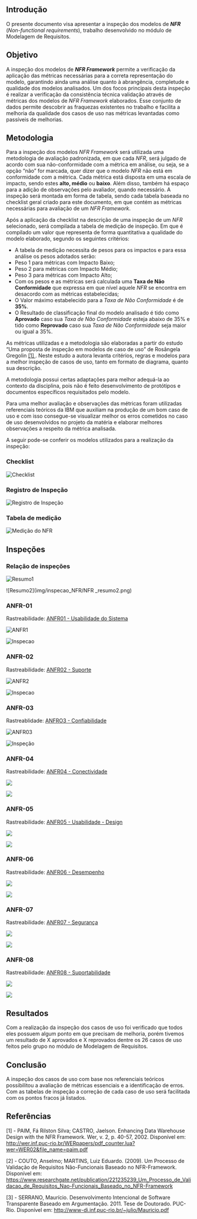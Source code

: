 ## Introdução

O presente documento visa apresentar a inspeção dos modelos de ***NFR*** (*Non-functional requirements*), trabalho desenvolvido no módulo de Modelagem de Requisitos.

## Objetivo

A inspeção dos modelos de ***NFR Framework*** permite a verificação da aplicação das métricas necessárias para a correta representação do modelo, garantindo ainda uma análise quanto à abrangência, completude e qualidade dos modelos analisados. Um dos focos principais desta inspeção é realizar a verificação da consistência técnica validação através de métricas dos modelos de *NFR Framework* elaborados. Esse conjunto de dados permite descobrir as fraquezas existentes no trabalho e facilita a melhoria da qualidade dos casos de uso nas métricas levantadas como passíveis de melhorias.

## Metodologia

Para a inspeção dos modelos *NFR Framework* será utilizada uma metodologia de avaliação padronizada, em que cada *NFR*, será julgado de acordo com sua não-conformidade com a métrica em análise, ou seja, se a opção “não” for marcada, quer dizer que o modelo *NFR* não está em conformidade com a métrica. Cada métrica está disposta em uma escala de impacto, sendo estes **alto, médio** ou **baixo**. Além disso, também há espaço para a adição de observações pelo avaliador, quando necessário. A inspeção será montada em forma de tabela, sendo cada tabela baseada no checklist geral criado para este documento, em que contém as métricas necessárias para avaliação de um *NFR Framework*.

Após a aplicação da checklist na descrição de uma inspeção de um *NFR* selecionado, será compilada a tabela de medição de inspeção. Em que é compilado um valor que representa de forma quantitativa a qualidade do modelo elaborado, segundo os seguintes critérios:
* A tabela de medição necessita de pesos para os impactos e para essa análise os pesos adotados serão:
 * Peso 1 para métricas com Impacto Baixo;
 * Peso 2 para métricas com Impacto Médio;
 * Peso 3 para métricas com Impacto Alto;
* Com os pesos e as métricas será calculada uma **Taxa de Não Conformidade** que expressa em que nível aquele *NFR* se encontra em desacordo com as métricas estabelecidas;
* O Valor máximo estabelecido para a *Taxa de Não Conformidade* é de **35%**.
* O Resultado de classificação final do modelo analisado é tido como **Aprovado** caso sua *Taxa de Não Conformidade* esteja abaixo de 35% e tido como **Reprovado** caso sua *Taxa de Não Conformidade* seja maior ou igual a 35%.

As métricas utilizadas e a metodologia são elaboradas a partir do estudo “Uma proposta de inspeção em modelos de caso de uso” de Rosângela Gregolin [ [1] ](#referencias). Neste estudo a autora levanta critérios, regras e modelos para a melhor inspeção de casos de uso, tanto em formato de diagrama, quanto sua descrição.

A metodologia possui certas adaptações para melhor adequá-la ao contexto da disciplina, pois não é feito desenvolvimento de protótipos e documentos específicos requisitados pelo modelo.

Para uma melhor avaliação e observações das métricas foram utilizadas referenciais teóricos da IBM que auxiliam na produção de um bom caso de uso e com isso consegue-se visualizar melhor os erros cometidos no caso de uso desenvolvidos no projeto da matéria e elaborar melhores observações a respeito da métrica analisada.

A seguir pode-se conferir os modelos utilizados para a realização da inspeção:

### Checklist

![Checklist](img/inspecao_NFR/NFR_checklist.png)

### Registro de Inspeção

![Registro de Inspeção](img/inspecao_NFR/NFR_inspecao.png)

### Tabela de medição

![Medição do NFR](img/inspecao_NFR/NFR_medicao.png)

## Inspeções

### Relação de inspeções

![Resumo1](img/inspecao_NFR/NFR_resumo1.png)

![Resumo2](img/inspecao_NFR/NFR _resumo2.png)

### ANFR-01

Rastreabilidade: [ANFR01 - Usabilidade do Sistema](nfr.md#usabilidade)

![ANFR1](/img/inspecao_NFR/Inspecao_ANFR1.1.png)

![Inspecao](img/inspecao_NFR/Inspecao_ANFR1.2.png)

### ANFR-02

Rastreabilidade: [ANFR02 - Suporte](nfr.md#suporte)

![ANFR2](img/inspecao_NFR/Inspecao_ANFR2.1.png)

![Inspecao](img/inspecao_NFR/Inspecao_ANFR2.2.png)

### ANFR-03

Rastreablidade: [ANFRO3 - Confiabilidade](nfr.md#confiabilidade)

![ANFR03](img/inspecao_NFR/Inspecao_NFR3.1.png)

![Inspeção](img/inspecao_NFR/Inspecao_NFR3.2.png)

### ANFR-04

Rastreabilidade: [ANFR04 - Conectividade](nfr.md#conectividade)

![](img/inspecao_NFR/Inspecao_NFR4.1.png)

![](img/inspecao_NFR/Inspecao_NFR4.2.png)

### ANFR-05

Rastreabilidade: [ANFR05 - Usabilidade - Design](nfr.md#usabilidade-design)

![](img/inspecao_NFR/Inspecao_NFR5.1.png)

![](img/inspecao_NFR/Inspecao_NFR5.2.png)

### ANFR-06

Rastreabilidade: [ANFR06 - Desempenho](nfr.md#desempenho)

![](img/inspecao_NFR/Inspecao_NFR6.1.png)

![](img/inspecao_NFR/Inspecao_NFR6.2.png)

### ANFR-07

Rastreabilidade: [ANFR07 - Segurança](nfr.md#seguranca)

![](img/inspecao_NFR/Inspecao_NFR7.1.png)

![](img/inspecao_NFR/Inspecao_NFR7.2.png)

### ANFR-08

Rastreabilidade: [ANFR08 - Suportabilidade](nfr.md#suportabilidade)

![](img/inspecao_NFR/Inspecao_NFR8.1.png)

![](img/inspecao_NFR/Inspecao_NFR8.2.png)

## Resultados

Com a realização da inspeção dos casos de uso foi verificado que todos eles possuem algum ponto em que precisam de melhoria, porém tivemos um resultado de X aprovados e X reprovados dentre os 26 casos de uso feitos pelo grupo no módulo de Modelagem de Requisitos.

## Conclusão

A inspeção dos casos de uso com base nos referenciais teóricos possibilitou a avaliação de métricas essenciais e a identificação de erros. Com as tabelas de inspeção a correção de cada caso de uso será facilitada com os pontos fracos já listados.

## Referências

[1] - PAIM, Fá Rilston Silva; CASTRO, Jaelson. Enhancing Data Warehouse Design with the NFR Framework. Wer, v. 2, p. 40-57, 2002. Disponível em: http://wer.inf.puc-rio.br/WERpapers/pdf_counter.lua?wer=WER02&file_name=paim.pdf

[2] - COUTO, Anselmo; MARTINS, Luiz Eduardo. (2009). Um Processo de Validação de Requisitos Não-Funcionais Baseado no NFR-Framework. Disponível em: https://www.researchgate.net/publication/221235239_Um_Processo_de_Validacao_de_Requisitos_Nao-Funcionais_Baseado_no_NFR-Framework  

[3] - SERRANO, Maurício. Desenvolvimento Intencional de Software Transparente Baseado em Argumentação. 2011. Tese de Doutorado. PUC-Rio. Disponível em: http://www-di.inf.puc-rio.br/~julio/Mauricio.pdf

